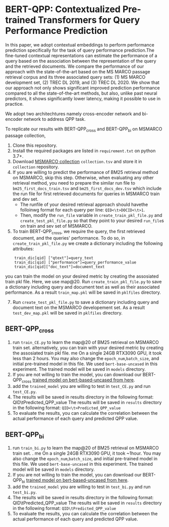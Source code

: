 # BERT-QPP: Contextualized Pre-trained Transformers for Query Performance Prediction

In this paper, we adopt contextual embeddings to perform performance prediction specifically for the task of query performance prediction.The fine-tuned contextual representations can estimate the performance of a query based on the association between the representation of the query and the retrieved documents. We compare the performance of our approach with the state-of-the-art based on the MS MARCO passage retrieval corpus and its three associated query sets: (1) MS MARCO development set, (2) TREC DL 2019, and (3) TREC DL 2020. We show that our approach not only shows significant improved prediction performance compared to all the state-of-the-art methods, but also, unlike past neural predictors, it shows significantly lower latency, making it possible to use in practice.

We adopt two architechtures namely cross-encoder network and bi-encoder network to address QPP task. 

To replicate our results  with BERT-QPP<sub>cross</sub> and BERT-QPP<sub>bi</sub> on MSMARCO passage collection,

 1. Clone this repository.
 2. Install the required packages are listed in ```requirement.txt``` on python 3.7+. 
 3. Download [MSMARCO collection](https://msmarco.blob.core.windows.net/msmarcoranking/collectionandqueries.tar.gz) ```collection.tsv``` and store it in ```collection``` repository.
 4. If you are willing to predict the performance of BM25 retrieval method on MSMARCO, skip this step. Otherwise, when evaluating any other retrieval method, you need to prepare the similar run file to ```bm25_first_docs_train.tsv``` and ```bm25_first_docs_dev.tsv``` which include the run file for first retrieved documents for queries in MSMARCO train and dev set. 
    * The runfile of your desired retrieval approach should havethe folloinwg format for each query per line:  ```QID<\t>DOCID<\t>1```. 
    * Then, modify the ```run_file``` variable in ```create_train_pkl_file.py``` and ```create_test_pkl_file.py``` so that they point to your desired ```run_file```s on train and sev set of MSMARCO.
 5. To train BERT-QPP<sub>cross</sub>, we require the query, the first retrieved document, and the queries' performance. To do so,  in ```create_train_pkl_file.py``` we create a dictionary including the following attributes:
```
    train_dic[qid] ["qtext"]=query_text
    train_dic[qid] ["performance"]=query_performance_value
    train_dic[qid]["doc_text"]=document_text
 ```
   you can train the model on your desired metric by creating the assosiated train pkl file. Here, we use map@20.
   Run ```create_train_pkl_file.py``` to save a dictionary including query and document text as well as their associated performance. As a result ```train_map.pkl``` will be saved in ```pklfiles``` directory.

 7. Run ```create_test_pkl_file.py``` to save a dictionary including query and document text on the MSMARCO developement set. As a result ```test_dev_map.pkl``` will be saved in ```pklfiles``` directory.


## BERT-QPP<sub>cross</sub>
 1. run ```train_CE.py``` to learn the map@20 of BM25 retrieval on MSMARCO train set. alternatively, you can train with your desired metric by creating the assosiated train pkl file. me On a single 24GB RTX3090 GPU, it took less than 2 hours. You may also change the ```epoch_num```,```batch_size```, and initial  pre-trained model in this file. We used ```bert-base-uncased``` in this experiment. The trained model will be saved in ```models``` directory.
 2. If you are not willing to train the model, you can download our BERT-QPP<sub>cross</sub> [trained model on bert-based-uncased from here](https://drive.google.com/drive/folders/1NDZzEpaay0cDumTKDUSMmv99sg9FyHrL?usp=sharing).
 3. add the ```trained_model``` you are willing to test in ```test_CE.py``` and  run ```test_CE.py```.
 4. The results will be saved in results directory in the following format: QID\tPredicted_QPP_value
The results will be saved in ```results``` directory in the following format:
    ```QID<\t>Predicted_QPP_value```
 5. To evaluate the results, you can calculate the correlation between the actual performance of each query and predicted QPP value.

## BERT-QPP<sub>bi</sub>
 1. run ```train_bi.py``` to learn the map@20 of BM25 retrieval on MSMARCO train set. . me On a single 24GB RTX3090 GPU, it took ~1hour. You may also change the ```epoch_num```,```batch_size```, and initial  pre-trained model in this file. We used ```bert-base-uncased``` in this experiment. The trained model will be saved in ```models``` directory.
 2. If you are not willing to train the model, you can download our BERT-QPP<sub>bi</sub> [trained model on bert-based-uncased from here](https://drive.google.com/drive/folders/1Kd3GK9yiJ3gulre8k-gvhNbmUSR7e324?usp=sharing).
 3. add the ```trained_model``` you are willing to test in ```test_bi.py``` and  run ```test_bi.py```.
 4. The results will be saved in results directory in the following format: QID\tPredicted_QPP_value
The results will be saved in ```results``` directory in the following format:
    ```QID\tPredicted_QPP_value```
 5. To evaluate the results, you can calculate the correlation between the actual performance of each query and predicted QPP value.

